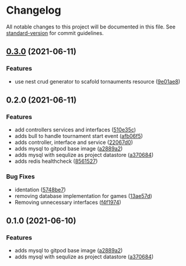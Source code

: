 # Changelog

All notable changes to this project will be documented in this file. See [standard-version](https://github.com/conventional-changelog/standard-version) for commit guidelines.

## [0.3.0](https://github.com/yifan-ca/tournament-manager/compare/v0.2.0...v0.3.0) (2021-06-11)


### Features

* use nest crud generator to scafold tornauments resource ([9e01ae8](https://github.com/yifan-ca/tournament-manager/commits/9e01ae871811d40496b2cac270959be67ebe34f6))

## 0.2.0 (2021-06-11)


### Features

* add controllers services and interfaces ([510e35c](https://github.com/yifan-ca/tournament-manager/commits/510e35cba924c2500fbc6990a31e993c2b9c5361))
* adds bull to handle tournament start event ([afb06f5](https://github.com/yifan-ca/tournament-manager/commits/afb06f569977ec7bec4aa584ff58072fac8811c1))
* adds controller, interface and service ([22067d0](https://github.com/yifan-ca/tournament-manager/commits/22067d0819e7e6acfd3c1bd8c80025a12f7bdc33))
* adds mysql to gitpod base image ([a2889a2](https://github.com/yifan-ca/tournament-manager/commits/a2889a2ca65321d7698ee671d33d77d6a9b86d9c))
* adds mysql with sequlize as project datastore ([a370684](https://github.com/yifan-ca/tournament-manager/commits/a3706845d08cd30510ab2cb75ad9adb74f10dcd4))
* adds redis healthcheck ([8561527](https://github.com/yifan-ca/tournament-manager/commits/8561527390bce96b806594e69f425f222679f659))


### Bug Fixes

* identation ([5748be7](https://github.com/yifan-ca/tournament-manager/commits/5748be72a109149646e448283909619c757c9262))
* removing database implementation for games ([13ae57d](https://github.com/yifan-ca/tournament-manager/commits/13ae57d2ffd63e728858b2c95b3a409a6137bca1))
* Removing unnecessary interfaces ([f4f1974](https://github.com/yifan-ca/tournament-manager/commits/f4f19746ec0de88f19442ce0a35400d3ef145b72))

## 0.1.0 (2021-06-10)


### Features

* adds mysql to gitpod base image ([a2889a2](https://github.com/yifan-ca/tournament-manager/commits/a2889a2ca65321d7698ee671d33d77d6a9b86d9c))
* adds mysql with sequlize as project datastore ([a370684](https://github.com/yifan-ca/tournament-manager/commits/a3706845d08cd30510ab2cb75ad9adb74f10dcd4))
